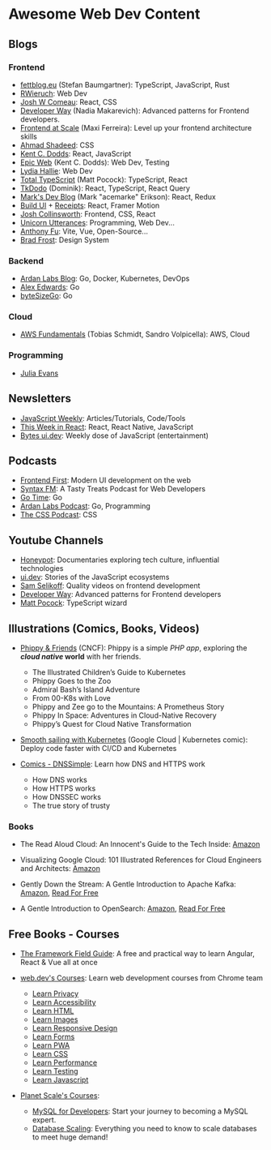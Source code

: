 # Awesome Web Dev Content

## Blogs

### Frontend

- [fettblog.eu](https://fettblog.eu/) (Stefan Baumgartner): TypeScript, JavaScript, Rust
- [RWieruch](https://www.robinwieruch.de/blog/): Web Dev
- [Josh W Comeau](https://www.joshwcomeau.com/): React, CSS
- [Developer Way](https://www.developerway.com/) (Nadia Makarevich): Advanced patterns for Frontend developers.
- [Frontend at Scale](https://frontendatscale.com/#archive) (Maxi Ferreira): Level up your frontend architecture skills
- [Ahmad Shadeed](https://ishadeed.com/): CSS
- [Kent C. Dodds](https://kentcdodds.com/blog): React, JavaScript
- [Epic Web](https://www.epicweb.dev/articles) (Kent C. Dodds): Web Dev, Testing
- [Lydia Hallie](https://www.lydiahallie.io/): Web Dev
- [Total TypeScript](https://www.totaltypescript.com/articles) (Matt Pocock): TypeScript, React
- [TkDodo](https://tkdodo.eu/blog/) (Dominik): React, TypeScript, React Query
- [Mark's Dev Blog](https://blog.isquaredsoftware.com/) (Mark "acemarke" Erikson): React, Redux
- [Build UI](https://buildui.com/posts) + [Receipts](https://buildui.com/recipes): React, Framer Motion
- [Josh Collinsworth](https://joshcollinsworth.com/blog): Frontend, CSS, React
- [Unicorn Utterances](https://unicorn-utterances.com/): Programming, Web Dev...
- [Anthony Fu](https://antfu.me/posts): Vite, Vue, Open-Source...
- [Brad Frost](https://bradfrost.com/blog/): Design System

### Backend

- [Ardan Labs Blog](https://www.ardanlabs.com/blog/): Go, Docker, Kubernetes, DevOps
- [Alex Edwards](https://www.alexedwards.net/blog): Go
- [byteSizeGo](https://www.bytesizego.com/): Go

### Cloud

- [AWS Fundamentals](https://blog.awsfundamentals.com/) (Tobias Schmidt, Sandro Volpicella): AWS, Cloud

### Programming

- [Julia Evans](https://jvns.ca/)

## Newsletters

- [JavaScript Weekly](https://javascriptweekly.com/latest): Articles/Tutorials, Code/Tools
- [This Week in React](https://thisweekinreact.com/newsletter): React, React Native, JavaScript
- [Bytes ui.dev](https://bytes.dev/archives): Weekly dose of JavaScript (entertainment)

## Podcasts

- [Frontend First](https://www.frontendfirst.fm/): Modern UI development on the web
- [Syntax FM](https://syntax.fm/): A Tasty Treats Podcast for Web Developers
- [Go Time](https://changelog.com/gotime): Go
- [Ardan Labs Podcast](https://ardanlabs.buzzsprout.com/): Go, Programming
- [The CSS Podcast](https://pod.link/thecsspodcast/): CSS

## Youtube Channels

- [Honeypot](https://www.youtube.com/@Honeypotio/videos): Documentaries exploring tech culture, influential technologies
- [ui.dev](https://www.youtube.com/@uidotdev/video): Stories of the JavaScript ecosystems
- [Sam Selikoff](https://www.youtube.com/@samselikoff/videos): Quality videos on frontend development
- [Developer Way](https://www.youtube.com/@developerwaypatterns/videos): Advanced patterns for Frontend developers
- [Matt Pocock](https://www.youtube.com/@mattpocockuk/videos): TypeScript wizard

## Illustrations (Comics, Books, Videos)

- [Phippy & Friends](https://www.cncf.io/phippy/) (CNCF): Phippy is a simple _PHP app_, exploring the **_cloud native_ world** with her friends.

  - The Illustrated Children’s Guide to Kubernetes
  - Phippy Goes to the Zoo
  - Admiral Bash’s Island Adventure
  - From 00-K8s with Love
  - Phippy and Zee go to the Mountains: A Prometheus Story
  - Phippy In Space: Adventures in Cloud-Native Recovery
  - Phippy’s Quest for Cloud Native Transformation

- [Smooth sailing with Kubernetes](https://cloud.google.com/kubernetes-engine/kubernetes-comic/) (Google Cloud | Kubernetes comic): Deploy code faster with CI/CD and Kubernetes

- [Comics - DNSSimple](https://dnsimple.com/comics): Learn how DNS and HTTPS work
  - How DNS works
  - How HTTPS works
  - How DNSSEC works
  - The true story of trusty

### Books

- The Read Aloud Cloud: An Innocent's Guide to the Tech Inside: [Amazon](https://www.amazon.com/Read-Aloud-Cloud-Innocents-Inside/dp/1119677629)

- Visualizing Google Cloud: 101 Illustrated References for Cloud Engineers and Architects: [Amazon](https://www.amazon.com/Visualizing-Google-Cloud-Illustrated-References/dp/1119816327)

- Gently Down the Stream: A Gentle Introduction to Apache Kafka: [Amazon](https://www.amazon.com/Gently-Down-Stream-Gentle-Introduction-ebook/dp/B0973CRP6M), [Read For Free](https://www.gentlydownthe.stream/)

- A Gentle Introduction to OpenSearch: [Amazon](https://www.amazon.com/Gentle-Introduction-OpenSearch-Mitch-Seymour/dp/1737419092), [Read For Free](https://opensearch.roundrobin.pub/)

## Free Books - Courses

- [The Framework Field Guide](https://unicorn-utterances.com/collections/framework-field-guide): A free and practical way to learn Angular, React & Vue all at once
- [web.dev's Courses](https://web.dev/learn): Learn web development courses from Chrome team

  - [Learn Privacy](https://web.dev/learn/privacy)
  - [Learn Accessibility](https://web.dev/learn/accessibility)
  - [Learn HTML](https://web.dev/learn/html)
  - [Learn Images](https://web.dev/learn/images)
  - [Learn Responsive Design](https://web.dev/learn/design)
  - [Learn Forms](https://web.dev/learn/forms)
  - [Learn PWA](https://web.dev/learn/pwa)
  - [Learn CSS](https://web.dev/learn/css)
  - [Learn Performance](https://web.dev/learn/performance)
  - [Learn Testing](https://web.dev/learn/testing)
  - [Learn Javascript](https://web.dev/learn/javascript)

- [Planet Scale's Courses](https://planetscale.com/learn/courses):
  - [MySQL for Developers](https://planetscale.com/learn/courses/mysql-for-developers/introduction/course-introduction): Start your journey to becoming a MySQL expert.
  - [Database Scaling](https://planetscale.com/learn/courses/database-scaling/introduction/course-introduction): Everything you need to know to scale databases to meet huge demand!
